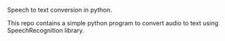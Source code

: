 Speech to text conversion in python.

This repo contains a  simple python program to convert audio to text using SpeechRecognition library.

